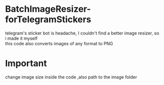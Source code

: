 # BatchImageResizer-forTelegramStickers
telegram's sticker bot is headache, I couldn't find a better image resizer, so i made it myself<br>
this code also converts images of any format to PNG

# Important
change image size inside the code ,also path to the image folder
